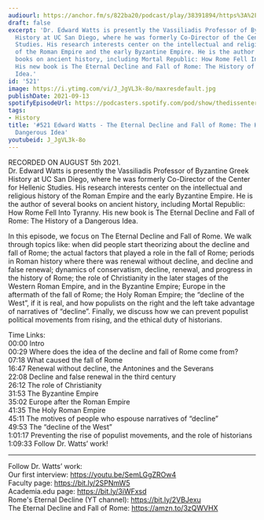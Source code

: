 ```yaml
---
audiourl: https://anchor.fm/s/822ba20/podcast/play/38391894/https%3A%2F%2Fd3ctxlq1ktw2nl.cloudfront.net%2Fstaging%2F2021-7-6%2F9e2e3427-3f18-54ab-057c-6f6349a5b7f3.m4a
draft: false
excerpt: 'Dr. Edward Watts is presently the Vassiliadis Professor of Byzantine Greek
  History at UC San Diego, where he was formerly Co-Director of the Center for Hellenic
  Studies. His research interests center on the intellectual and religious history
  of the Roman Empire and the early Byzantine Empire. He is the author of several
  books on ancient history, including Mortal Republic: How Rome Fell Into Tyranny.
  His new book is The Eternal Decline and Fall of Rome: The History of a Dangerous
  Idea.'
id: '521'
image: https://i.ytimg.com/vi/J_JgVL3k-8o/maxresdefault.jpg
publishDate: 2021-09-13
spotifyEpisodeUrl: https://podcasters.spotify.com/pod/show/thedissenter/episodes/521-Edward-Watts---The-Eternal-Decline-and-Fall-of-Rome-The-History-of-a-Dangerous-Idea-e15i4km
tags:
- History
title: '#521 Edward Watts - The Eternal Decline and Fall of Rome: The History of a
  Dangerous Idea'
youtubeid: J_JgVL3k-8o
---
```

<div class="timelinks">

RECORDED ON AUGUST 5th 2021.  
Dr. Edward Watts is presently the Vassiliadis Professor of Byzantine Greek History at UC San Diego, where he was formerly Co-Director of the Center for Hellenic Studies. His research interests center on the intellectual and religious history of the Roman Empire and the early Byzantine Empire. He is the author of several books on ancient history, including Mortal Republic: How Rome Fell Into Tyranny. His new book is The Eternal Decline and Fall of Rome: The History of a Dangerous Idea.

In this episode, we focus on The Eternal Decline and Fall of Rome. We walk through topics like: when did people start theorizing about the decline and fall of Rome; the actual factors that played a role in the fall of Rome; periods in Roman history where there was renewal without decline, and decline and false renewal; dynamics of conservatism, decline, renewal, and progress in the history of Rome; the role of Christianity in the later stages of the Western Roman Empire, and in the Byzantine Empire; Europe in the aftermath of the fall of Rome; the Holy Roman Empire; the “decline of the West”, if it is real, and how populists on the right and the left take advantage of narratives of “decline”. Finally, we discuss how we can prevent populist political movements from rising, and the ethical duty of historians.

Time Links:  
<time>00:00</time> Intro  
<time>00:29</time> Where does the idea of the decline and fall of Rome come from?  
<time>07:18</time> What caused the fall of Rome  
<time>16:47</time> Renewal without decline, the Antonines and the Severans  
<time>22:08</time> Decline and false renewal in the third century  
<time>26:12</time> The role of Christianity  
<time>31:53</time> The Byzantine Empire  
<time>35:02</time> Europe after the Roman Empire  
<time>41:35</time> The Holy Roman Empire  
<time>45:11</time> The motives of people who espouse narratives of “decline”  
<time>49:53</time> The “decline of the West”  
<time>1:01:17</time> Preventing the rise of populist movements, and the role of historians  
<time>1:09:33</time> Follow Dr. Watts’ work!

---

Follow Dr. Watts’ work:  
Our first interview: https://youtu.be/SemLGgZROw4  
Faculty page: https://bit.ly/2SPNmW5  
Academia.edu page: https://bit.ly/3iWFxsd  
Rome's Eternal Decline (YT channel): https://bit.ly/2VBJexu  
The Eternal Decline and Fall of Rome: https://amzn.to/3zQWVHX
</div>

